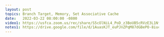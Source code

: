 ```yaml
---
layout: post
topics: Branch Target, Memory, Set Associative Cache
date:   2022-03-22 08:00:00 -0800
video1: https://usfca.zoom.us/rec/share/S5cOlNiL4_PoD_z3BoUB5cRVzE3L1NfVXat4NqdOeU0G9xmuDQB1D2IVT19JJgNU.Y0nImoxGp3OH4KL-
notes1: https://drive.google.com/file/d/1AuasKJT_euPJnZPqM87dGBePO-8iucnZ/view?usp=sharing
---
```

